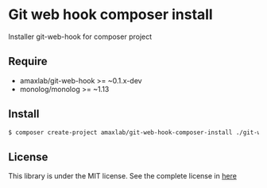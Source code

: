 Git web hook composer install
===

Installer git-web-hook for composer project 

Require
-------

- amaxlab/git-web-hook >= ~0.1.x-dev
- monolog/monolog >= ~1.13

Install
-------
``` bash
$ composer create-project amaxlab/git-web-hook-composer-install ./git-web-hook --prefer-dist
```

License
--------
This library is under the MIT license. See the complete license in [here](https://github.com/amaxlab/git-web-hook/blob/master/LICENSE)
